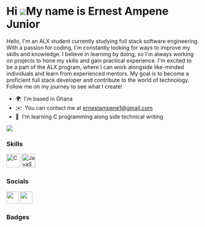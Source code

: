 Hi ![](https://user-images.githubusercontent.com/18350557/176309783-0785949b-9127-417c-8b55-ab5a4333674e.gif)My name is Ernest Ampene Junior
============================================================================================================================================

Hello, I'm an ALX student currently studying full stack software engineering. With a passion for coding, I'm constantly looking for ways to improve my skills and knowledge. I believe in learning by doing, so I'm always working on projects to hone my skills and gain practical experience. I'm excited to be a part of the ALX program, where I can work alongside like-minded individuals and learn from experienced mentors. My goal is to become a proficient full stack developer and contribute to the world of technology. Follow me on my journey to see what I create!

* 🌍  I'm based in Ghana
* ✉️  You can contact me at [ernestampene1@gmail.com](mailto:ernestampene1@gmail.com)
* 🧠  I'm learning C programming along side technical writing

<a href="https://www.twitter.com/wylde_e1" target="_blank" rel="noreferrer"><img
src="https://img.shields.io/twitter/follow/wylde_e1?logo=twitter&style=for-the-badge&color=0891b2&labelColor=1c1917"
/></a>

### Skills


<p align="left">
<a href="https://docs.microsoft.com/en-us/cpp/?view=msvc-170" target="_blank" rel="noreferrer"><img src="https://raw.githubusercontent.com/danielcranney/readme-generator/main/public/icons/skills/c-colored.svg" width="36" height="36" alt="C" /></a>
<a href="https://developer.mozilla.org/en-US/docs/Web/JavaScript" target="_blank" rel="noreferrer"><img src="https://raw.githubusercontent.com/danielcranney/readme-generator/main/public/icons/skills/javascript-colored.svg" width="36" height="36" alt="JavaScript" /></a>
</p>


### Socials

<p align="left"> <a href="https://www.github.com/Ernest-Geek" target="_blank" rel="noreferrer"><img src="https://raw.githubusercontent.com/danielcranney/readme-generator/main/public/icons/socials/github.svg" width="32" height="32" /></a> <a href="https://www.twitter.com/wylde_e1" target="_blank" rel="noreferrer"><img src="https://raw.githubusercontent.com/danielcranney/readme-generator/main/public/icons/socials/twitter.svg" width="32" height="32" /></a></p>

### Badges
